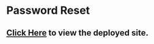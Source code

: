 # Password Reset

## [Click Here](https://password-reset-backend-node.herokuapp.com/) to view the deployed site.
